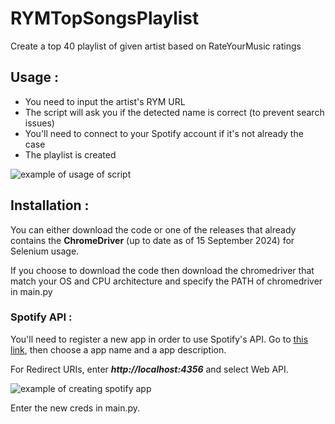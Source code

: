 # RYMTopSongsPlaylist
Create a top 40 playlist of given artist based on RateYourMusic ratings

## Usage :
 - You need to input the artist's RYM URL
 - The script will ask you if the detected name is correct (to prevent search issues)
 - You'll need to connect to your Spotify account if it's not already the case
 - The playlist is created
  
![example of usage of script](https://i.imgur.com/GtlWtof.png)

## Installation : 
You can either download the code or one of the releases that already contains the **ChromeDriver** (up to date as of 15 September 2024) for Selenium usage.

If you choose to download the code then download the chromedriver that match your OS and CPU architecture and specify the PATH of chromedriver in main.py

### Spotify API :
You'll need to register a new app in order to use Spotify's API.
Go to [this link](https://developer.spotify.com/dashboard/create), then choose a app name and a app description. 

For Redirect URIs, enter ***http://localhost:4356*** and select Web API.

![example of creating spotify app](https://i.imgur.com/xAnYm1q.png)

Enter the new creds in main.py.